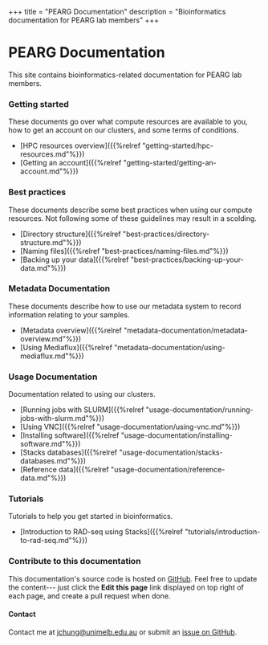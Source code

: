 +++
title = "PEARG Documentation"
description = "Bioinformatics documentation for PEARG lab members"
+++

# PEARG Documentation
This site contains bioinformatics-related documentation for PEARG lab members.

### Getting started

These documents go over what compute resources are available to you, how to
get an account on our clusters, and some terms of conditions.

* [HPC resources overview]({{%relref "getting-started/hpc-resources.md"%}})
* [Getting an account]({{%relref "getting-started/getting-an-account.md"%}})

### Best practices

These documents describe some best practices when using our compute resources.
Not following some of these guidelines may result in a scolding.

* [Directory structure]({{%relref "best-practices/directory-structure.md"%}})
* [Naming files]({{%relref "best-practices/naming-files.md"%}})
* [Backing up your data]({{%relref "best-practices/backing-up-your-data.md"%}})

### Metadata Documentation

These documents describe how to use our metadata system to record information
relating to your samples.

* [Metadata overview]({{%relref "metadata-documentation/metadata-overview.md"%}})
* [Using Mediaflux]({{%relref "metadata-documentation/using-mediaflux.md"%}})

### Usage Documentation

Documentation related to using our clusters.

* [Running jobs with SLURM]({{%relref "usage-documentation/running-jobs-with-slurm.md"%}})
* [Using VNC]({{%relref "usage-documentation/using-vnc.md"%}})
* [Installing software]({{%relref "usage-documentation/installing-software.md"%}})
* [Stacks databases]({{%relref "usage-documentation/stacks-databases.md"%}})
* [Reference data]({{%relref "usage-documentation/reference-data.md"%}})

### Tutorials

Tutorials to help you get started in bioinformatics.

* [Introduction to RAD-seq using Stacks]({{%relref "tutorials/introduction-to-rad-seq.md"%}})

### Contribute to this documentation

This documentation's source code is hosted on
[GitHub](https://github.com/pearg/pearg_documentation). Feel free to update the 
content--- just click the **Edit this page** link displayed on top right of 
each page, and create a pull request when done.

#### Contact

Contact me at [jchung@unimelb.edu.au](mailto:jchung@unimelb.edu.au) or submit an 
[issue on GitHub](https://github.com/pearg/pearg_documentation/issues).

